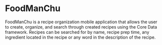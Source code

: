 # FoodManChu

FoodManChu is a recipe organization mobile application that allows the user to create, organize, and search through created recipes using the Core Data framework. Recipes can be searched for by name, recipe prep time, any ingredient located in the recipe or any word in the description of the recipe.

